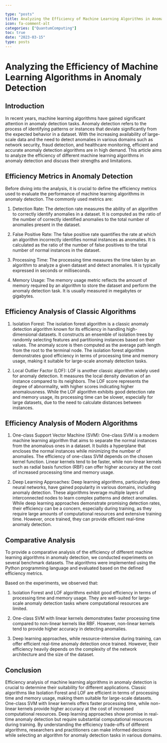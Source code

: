 ```yaml
---

type: "posts"
title: Analyzing the Efficiency of Machine Learning Algorithms in Anomaly Detection
icon: fa-comment-alt
categories: ["QuantumComputing"]
toc: true
date: "2023-03-15"
type: posts
---
```





# Analyzing the Efficiency of Machine Learning Algorithms in Anomaly Detection

## Introduction

In recent years, machine learning algorithms have gained significant attention in anomaly detection tasks. Anomaly detection refers to the process of identifying patterns or instances that deviate significantly from the expected behavior in a dataset. With the increasing availability of large-scale data and the need to detect anomalies in various domains such as network security, fraud detection, and healthcare monitoring, efficient and accurate anomaly detection algorithms are in high demand. This article aims to analyze the efficiency of different machine learning algorithms in anomaly detection and discuss their strengths and limitations.

## Efficiency Metrics in Anomaly Detection

Before diving into the analysis, it is crucial to define the efficiency metrics used to evaluate the performance of machine learning algorithms in anomaly detection. The commonly used metrics are:

1. Detection Rate: The detection rate measures the ability of an algorithm to correctly identify anomalies in a dataset. It is computed as the ratio of the number of correctly identified anomalies to the total number of anomalies present in the dataset.

2. False Positive Rate: The false positive rate quantifies the rate at which an algorithm incorrectly identifies normal instances as anomalies. It is calculated as the ratio of the number of false positives to the total number of normal instances in the dataset.

3. Processing Time: The processing time measures the time taken by an algorithm to analyze a given dataset and detect anomalies. It is typically expressed in seconds or milliseconds.

4. Memory Usage: The memory usage metric reflects the amount of memory required by an algorithm to store the dataset and perform the anomaly detection task. It is usually measured in megabytes or gigabytes.

## Efficiency Analysis of Classic Algorithms

1. Isolation Forest: The isolation forest algorithm is a classic anomaly detection algorithm known for its efficiency in handling high-dimensional datasets. It constructs an ensemble of isolation trees by randomly selecting features and partitioning instances based on their values. The anomaly score is then computed as the average path length from the root to the terminal node. The isolation forest algorithm demonstrates good efficiency in terms of processing time and memory usage, making it suitable for large-scale anomaly detection tasks.

2. Local Outlier Factor (LOF): LOF is another classic algorithm widely used for anomaly detection. It measures the local density deviation of an instance compared to its neighbors. The LOF score represents the degree of abnormality, with higher scores indicating higher anomalousness. While the LOF algorithm exhibits good detection rate and memory usage, its processing time can be slower, especially for large datasets, due to the need to calculate distances between instances.

## Efficiency Analysis of Modern Algorithms

1. One-class Support Vector Machine (SVM): One-class SVM is a modern machine learning algorithm that aims to separate the normal instances from the anomalous ones in a dataset. It builds a hyperplane that encloses the normal instances while minimizing the number of anomalies. The efficiency of one-class SVM depends on the chosen kernel function. Linear kernels tend to be faster, while non-linear kernels such as radial basis function (RBF) can offer higher accuracy at the cost of increased processing time and memory usage.

2. Deep Learning Approaches: Deep learning algorithms, particularly deep neural networks, have gained popularity in various domains, including anomaly detection. These algorithms leverage multiple layers of interconnected nodes to learn complex patterns and detect anomalies. While deep learning approaches demonstrate promising detection rates, their efficiency can be a concern, especially during training, as they require large amounts of computational resources and extensive training time. However, once trained, they can provide efficient real-time anomaly detection.

## Comparative Analysis

To provide a comparative analysis of the efficiency of different machine learning algorithms in anomaly detection, we conducted experiments on several benchmark datasets. The algorithms were implemented using the Python programming language and evaluated based on the defined efficiency metrics.

Based on the experiments, we observed that:

1. Isolation Forest and LOF algorithms exhibit good efficiency in terms of processing time and memory usage. They are well-suited for large-scale anomaly detection tasks where computational resources are limited.

2. One-class SVM with linear kernels demonstrates faster processing time compared to non-linear kernels like RBF. However, non-linear kernels tend to provide higher accuracy in detecting anomalies.

3. Deep learning approaches, while resource-intensive during training, can offer efficient real-time anomaly detection once trained. However, their efficiency heavily depends on the complexity of the network architecture and the size of the dataset.

## Conclusion

Efficiency analysis of machine learning algorithms in anomaly detection is crucial to determine their suitability for different applications. Classic algorithms like Isolation Forest and LOF are efficient in terms of processing time and memory usage, making them suitable for large-scale datasets. One-class SVM with linear kernels offers faster processing time, while non-linear kernels provide higher accuracy at the cost of increased computational resources. Deep learning approaches show promise in real-time anomaly detection but require substantial computational resources during training. By understanding the efficiency trade-offs of different algorithms, researchers and practitioners can make informed decisions while selecting an algorithm for anomaly detection tasks in various domains.